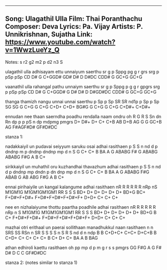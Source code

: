---
Song: Ulagathil Ulla
Film: Thai Poranthachu
Composer: Deva
Lyrics: Pa. Vijay
Artists: P. Unnikrishnan, Sujatha
Link: https://www.youtube.com/watch?v=1WwzLueYz_Q
------

Notes: s r2 g2 m2 p d2 n3 S

ulagathil ulla  adhisayam ettu unnaiyum saerthu
sr g p    Sppg  pg  g r   grs  srg  p   pSp pSp
CD D# G  C+GGD# GD# D# D D#DC  CDD# G   GC+G GC+G

vaanathil ulla  rahangal   pathu unnaiym saerthu
sr g p    Sppg  p g  g r   gpgrs srg  p  pSp pSp
CD D# G  C+GGD# G D# D# D D#GD#DC CDD# G GC+G GC+G

thanga thamizh nangu         unnai unnai  saerthu
p   Sp p  Sp   SR SR nd1p    p Sp  p Sp   SG  SG
G  C+G G C+G  C+D+ C+D+ BG#G G C+G G C+G C+D#+ C+D#+

 ennudan   nee thaan saerndha poadhu rendalla naam ondru    oh
 R G R     S   Sn    dn  Rn   dp p   p  pS n  dp   mdpmg    pmgrs
D+ D#+ D+ C+  C+B    AB D+B   AG G   G  GC+B  AG  F#AGF#D#  GF#D#DC


stanza 1:

nadakkaiyil un pudavai    seiyyum saruku osai  adhai rasithaen
p S  S  n   nd d p dndnp  m   p   dndnp  dndnp mp    d n S
G C+ C+ B   BA A G ABABG F#   G   ABABG  ABABG F#G   A B C+

sirikkaiyil un muhathil   oru kuzhandhai thavazhum adhai rasithaen
p S  S  n   nd d p dndnp  mp  dndn  p    dn dnp    mp    d n S
G C+ C+ B   BA A G ABABG  F#G ABAB  G    AB ABG   F#G    A B C+

ennai   pirihaiyile     un  kangal     kalangume          adhai rasithaen
nR R    R R R  R nRp    nS  M1GM1G     M1GM1GM1GM1        RR    S S S
BD+ D+ D+ D+ D+ D+ BD+G BC+ F+D#+F+D#+ F+D#+F+D#+F+D#+F+ D+D+  C+ C+ C+

nee en  nizhalaiyume    thottu paartha    poadhile          adhai rasithaen
nR  R   R R R  R nRp    n   S  M1GM1G     M1GM1GM1GM1       RR    S S S
BD+ D+ D+ D+ D+ D+ BD+G B  C+ F+D#+F+D#+ F+D#+F+D#+F+D#+F+ D+D+  C+ C+ C+

mazhai otri   erithaal   un paerai sollithaan manadhukkul naan rasithaen
n n    SRS    SS RSn     n  SR S   S  S S     n S R   S   nd   d n ndp
B B   C+D+C+ C+C+ D+C+B  B C+D+ C+ C+ C+ C+   B C+ D+ C+  BA   A B BAG

athan edhiroli kaettu rasithaen oh
pp    mp  d p  m   g  r s s     pmgrs
GG   F#G  A G F#  D#  D C C     GF#D#DC

stanza 2: (notes similar to stanza 1)



